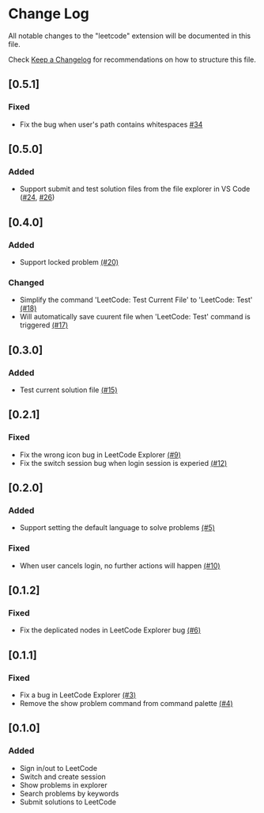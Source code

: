 # Change Log
All notable changes to the "leetcode" extension will be documented in this file.

Check [Keep a Changelog](http://keepachangelog.com/) for recommendations on how to structure this file.

## [0.5.1]
### Fixed
- Fix the bug when user's path contains whitespaces [#34](https://github.com/jdneo/vscode-leetcode/issues/34)

## [0.5.0]
### Added
- Support submit and test solution files from the file explorer in VS Code ([#24](https://github.com/jdneo/vscode-leetcode/issues/24), [#26](https://github.com/jdneo/vscode-leetcode/issues/26))

## [0.4.0]
### Added
- Support locked problem [(#20)](https://github.com/jdneo/vscode-leetcode/issues/20)

### Changed
- Simplify the command 'LeetCode: Test Current File' to 'LeetCode: Test' [(#18)](https://github.com/jdneo/vscode-leetcode/issues/18)
- Will automatically save cuurent file when 'LeetCode: Test' command is triggered [(#17)](https://github.com/jdneo/vscode-leetcode/issues/17)

## [0.3.0]
### Added
- Test current solution file [(#15)](https://github.com/jdneo/vscode-leetcode/issues/15)

## [0.2.1]
### Fixed
- Fix the wrong icon bug in LeetCode Explorer [(#9)](https://github.com/jdneo/vscode-leetcode/issues/9)
- Fix the switch session bug when login session is experied [(#12)](https://github.com/jdneo/vscode-leetcode/issues/12)

## [0.2.0]
### Added
- Support setting the default language to solve problems [(#5)](https://github.com/jdneo/vscode-leetcode/issues/5)

### Fixed
- When user cancels login, no further actions will happen [(#10)](https://github.com/jdneo/vscode-leetcode/issues/10)

## [0.1.2]
### Fixed
- Fix the deplicated nodes in LeetCode Explorer bug [(#6)](https://github.com/jdneo/vscode-leetcode/issues/6)

## [0.1.1]
### Fixed
- Fix a bug in LeetCode Explorer [(#3)](https://github.com/jdneo/vscode-leetcode/issues/3)
- Remove the show problem command from command palette [(#4)](https://github.com/jdneo/vscode-leetcode/issues/4)

## [0.1.0]
### Added
- Sign in/out to LeetCode
- Switch and create session
- Show problems in explorer
- Search problems by keywords
- Submit solutions to LeetCode
